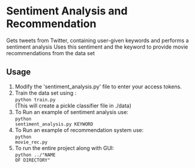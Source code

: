 # Sentiment Analysis and Recommendation 

Gets tweets from Twitter, containing user-given keywords and performs a sentiment analysis 
Uses this sentiment and the keyword to provide movie recommendations from the data set

##  Usage
  1. Modify the 'sentiment_analysis.py' file to enter your access tokens. <br>
  2. Train the data set using : <br> 
    <code>python train.py</code><br> 
     (This will create a pickle classifier file in ./data)<br> 
  3. To Run an example of sentiment analysis use: <br> 
    <code>python sentiment_analysis.py KEYWORD</code><br> 
  4. To Run an example of recommendation system use:<br> 
    <code>python movie_rec.py</code><br> 
  5. To run the entire project along with GUI:<br> 
    <code>python ../"NAME OF DIRECTORY"</code><br> 

